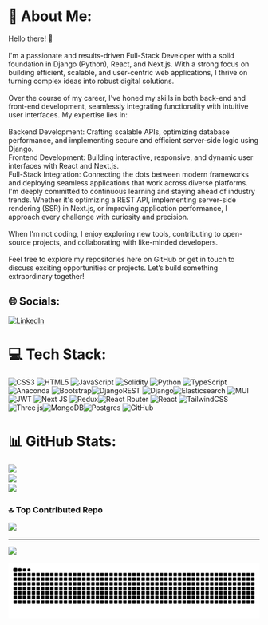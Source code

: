 # 💫 About Me:
Hello there! 👋<br><br>I'm a passionate and results-driven Full-Stack Developer with a solid foundation in Django (Python), React, and Next.js. With a strong focus on building efficient, scalable, and user-centric web applications, I thrive on turning complex ideas into robust digital solutions.<br><br>Over the course of my career, I've honed my skills in both back-end and front-end development, seamlessly integrating functionality with intuitive user interfaces. My expertise lies in:<br><br>Backend Development: Crafting scalable APIs, optimizing database performance, and implementing secure and efficient server-side logic using Django.<br>Frontend Development: Building interactive, responsive, and dynamic user interfaces with React and Next.js.<br>Full-Stack Integration: Connecting the dots between modern frameworks and deploying seamless applications that work across diverse platforms.<br>I'm deeply committed to continuous learning and staying ahead of industry trends. Whether it's optimizing a REST API, implementing server-side rendering (SSR) in Next.js, or improving application performance, I approach every challenge with curiosity and precision.<br><br>When I'm not coding, I enjoy exploring new tools, contributing to open-source projects, and collaborating with like-minded developers.<br><br>Feel free to explore my repositories here on GitHub or get in touch to discuss exciting opportunities or projects. Let’s build something extraordinary together!


## 🌐 Socials:
[![LinkedIn](https://img.shields.io/badge/LinkedIn-%230077B5.svg?logo=linkedin&logoColor=white)](https://linkedin.com/in/https://www.linkedin.com/in/ali-samizadeh-088b89347/) 

# 💻 Tech Stack:
![CSS3](https://img.shields.io/badge/css3-%231572B6.svg?style=for-the-badge&logo=css3&logoColor=white) ![HTML5](https://img.shields.io/badge/html5-%23E34F26.svg?style=for-the-badge&logo=html5&logoColor=white) ![JavaScript](https://img.shields.io/badge/javascript-%23323330.svg?style=for-the-badge&logo=javascript&logoColor=%23F7DF1E) ![Solidity](https://img.shields.io/badge/Solidity-%23363636.svg?style=for-the-badge&logo=solidity&logoColor=white) ![Python](https://img.shields.io/badge/python-3670A0?style=for-the-badge&logo=python&logoColor=ffdd54) ![TypeScript](https://img.shields.io/badge/typescript-%23007ACC.svg?style=for-the-badge&logo=typescript&logoColor=white) ![Anaconda](https://img.shields.io/badge/Anaconda-%2344A833.svg?style=for-the-badge&logo=anaconda&logoColor=white) ![Bootstrap](https://img.shields.io/badge/bootstrap-%238511FA.svg?style=for-the-badge&logo=bootstrap&logoColor=white)![DjangoREST](https://img.shields.io/badge/DJANGO-REST-ff1709?style=for-the-badge&logo=django&logoColor=white&color=ff1709&labelColor=gray) ![Django](https://img.shields.io/badge/django-%23092E20.svg?style=for-the-badge&logo=django&logoColor=white)![Elasticsearch](https://img.shields.io/badge/elasticsearch-%230377CC.svg?style=for-the-badge&logo=elasticsearch&logoColor=white) ![MUI](https://img.shields.io/badge/MUI-%230081CB.svg?style=for-the-badge&logo=mui&logoColor=white) ![JWT](https://img.shields.io/badge/JWT-black?style=for-the-badge&logo=JSON%20web%20tokens) ![Next JS](https://img.shields.io/badge/Next-black?style=for-the-badge&logo=next.js&logoColor=white) ![Redux](https://img.shields.io/badge/redux-%23593d88.svg?style=for-the-badge&logo=redux&logoColor=white)![React Router](https://img.shields.io/badge/React_Router-CA4245?style=for-the-badge&logo=react-router&logoColor=white) ![React](https://img.shields.io/badge/react-%2320232a.svg?style=for-the-badge&logo=react&logoColor=%2361DAFB) ![TailwindCSS](https://img.shields.io/badge/tailwindcss-%2338B2AC.svg?style=for-the-badge&logo=tailwind-css&logoColor=white) ![Three js](https://img.shields.io/badge/threejs-black?style=for-the-badge&logo=three.js&logoColor=white)![MongoDB](https://img.shields.io/badge/MongoDB-%234ea94b.svg?style=for-the-badge&logo=mongodb&logoColor=white)![Postgres](https://img.shields.io/badge/postgres-%23316192.svg?style=for-the-badge&logo=postgresql&logoColor=white) ![GitHub](https://img.shields.io/badge/github-%23121011.svg?style=for-the-badge&logo=github&logoColor=white)
# 📊 GitHub Stats:
![](https://github-readme-stats.vercel.app/api?username=ali-smz&theme=radical&hide_border=true&include_all_commits=false&count_private=false)<br/>
![](https://github-readme-streak-stats.herokuapp.com/?user=ali-smz&theme=radical&hide_border=true)<br/>
![](https://github-readme-stats.vercel.app/api/top-langs/?username=ali-smz&theme=radical&hide_border=true&include_all_commits=false&count_private=false&layout=compact)

### 🔝 Top Contributed Repo
![](https://github-contributor-stats.vercel.app/api?username=ali-smz&limit=5&theme=radical&combine_all_yearly_contributions=true)

---
[![](https://visitcount.itsvg.in/api?id=ali-smz&icon=0&color=0)](https://visitcount.itsvg.in)

<!-- Proudly created with GPRM ( https://gprm.itsvg.in ) -->

<picture>
  <source media="(prefers-color-scheme: dark)" srcset="https://raw.githubusercontent.com/ali-smz/ali-smz/output/github-snake-dark.svg" />
  <source media="(prefers-color-scheme: light)" srcset="https://raw.githubusercontent.com/ali-smz/ali-smz/output/github-snake.svg" />
  <img alt="github-snake" src="https://raw.githubusercontent.com/ali-smz/ali-smz/output/github-snake.svg" />
</picture>  
